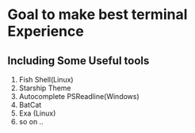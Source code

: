 
# Goal to make best terminal Experience 

## Including Some Useful tools
1. Fish Shell(Linux)
2. Starship Theme
3. Autocomplete PSReadline(Windows)
4. BatCat
5. Exa (Linux)
6. so on ..